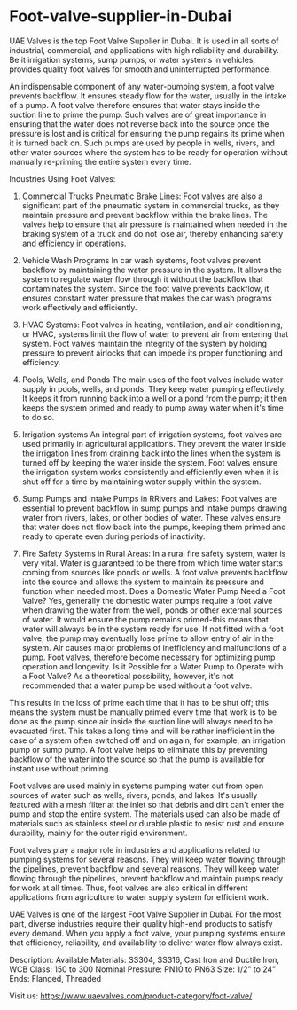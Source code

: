# Foot-valve-supplier-in-Dubai
UAE Valves is the top Foot Valve Supplier in Dubai. It is used in all sorts of industrial,  commercial, and applications with high reliability and durability.  Be it irrigation systems, sump 
pumps, or water systems in vehicles, provides quality foot valves for smooth and uninterrupted 
performance.

An indispensable component of any water-pumping system, a foot valve prevents backflow. It 
ensures steady flow for the water, usually in the intake of a pump. A foot valve therefore ensures 
that water stays inside the suction line to prime the pump. Such valves are of great importance in 
ensuring that the water does not reverse back into the source once the pressure is lost and is 
critical for ensuring the pump regains its prime when it is turned back on. Such pumps are used 
by people in wells, rivers, and other water sources where the system has to be ready for operation 
without manually re-priming the entire system every time. 

Industries Using Foot Valves:

1. Commercial Trucks Pneumatic Brake Lines:
Foot valves are also a significant part of the pneumatic system in commercial trucks, as they 
maintain pressure and prevent backflow within the brake lines. The valves help to ensure that air 
pressure is maintained when needed in the braking system of a truck and do not lose air, thereby 
enhancing safety and efficiency in operations.

2. Vehicle Wash Programs
In car wash systems, foot valves prevent backflow by maintaining the water pressure in the 
system. It allows the system to regulate water flow through it without the backflow that 
contaminates the system. Since the foot valve prevents backflow, it ensures constant water 
pressure that makes the car wash programs work effectively and efficiently.

3. HVAC Systems:
Foot valves in heating, ventilation, and air conditioning, or HVAC, systems limit the flow of 
water to prevent air from entering that system. Foot valves maintain the integrity of the system 
by holding pressure to prevent airlocks that can impede its proper functioning and efficiency.

4. Pools, Wells, and Ponds
The main uses of the foot valves include water supply in pools, wells, and ponds. They keep 
water pumping effectively. It keeps it from running back into a well or a pond from the pump; it 
then keeps the system primed and ready to pump away water when it's time to do so.

5. Irrigation systems
An integral part of irrigation systems, foot valves are used primarily in agricultural applications. 
They prevent the water inside the irrigation lines from draining back into the lines when the 
system is turned off by keeping the water inside the system. Foot valves ensure the irrigation 
system works consistently and efficiently even when it is shut off for a time by maintaining 
water supply within the system.

6. Sump Pumps and Intake Pumps in RRivers and Lakes:
Foot valves are essential to prevent backflow in sump pumps and intake pumps drawing water 
from rivers, lakes, or other bodies of water. These valves ensure that water does not flow back 
into the pumps, keeping them primed and ready to operate even during periods of inactivity.

7. Fire Safety Systems in Rural Areas:
In a rural fire safety system, water is very vital. Water is guaranteed to be there from which time 
water starts coming from sources like ponds or wells. A foot valve prevents backflow into the 
source and allows the system to maintain its pressure and function when needed most.
Does a Domestic Water Pump Need a Foot Valve? 
Yes, generally the domestic water pumps require a foot valve when drawing the water from the 
well, ponds or other external sources of water. 
It would ensure the pump remains primed-this means that water will always be in the system 
ready for use. If not fitted with a foot valve, the pump may eventually lose prime to allow entry 
of air in the system. Air causes major problems of inefficiency and malfunctions of a pump. Foot 
valves, therefore become necessary for optimizing pump operation and longevity. Is it Possible 
for a Water Pump to Operate with a Foot Valve? 
As a theoretical possibility, however, it's not recommended that a water pump be used without a 
foot valve. 

This results in the loss of prime each time that it has to be shut off; this means the system must 
be manually primed every time that work is to be done as the pump since air inside the suction 
line will always need to be evacuated first. This takes a long time and will be rather inefficient in 
the case of a system often switched off and on again, for example, an irrigation pump or sump 
pump. A foot valve helps to eliminate this by preventing backflow of the water into the source so 
that the pump is available for instant use without priming. 

Foot valves are used mainly in systems pumping water out from open sources of water such as 
wells, rivers, ponds, and lakes. It's usually featured with a mesh filter at the inlet so that debris 
and dirt can't enter the pump and stop the entire system. The materials used can also be made of 
materials such as stainless steel or durable plastic to resist rust and ensure durability, mainly for 
the outer rigid environment.

Foot valves play a major role in industries and applications related to pumping systems for 
several reasons. They will keep water flowing through the pipelines, prevent backflow and 
several reasons. They will keep water flowing through the pipelines, prevent backflow and maintain pumps ready for work at all times. Thus, foot valves are also critical in different applications from agriculture to water supply system for efficient work. 

UAE Valves is one of the largest Foot Valve Supplier in Dubai. For the most part, diverse 
industries require their quality high-end products to satisfy every demand. When you apply a 
foot valve, your pumping systems ensure that efficiency, reliability, and availability to deliver 
water flow always exist. 

Description:
Available Materials: SS304, SS316, Cast Iron and Ductile Iron, WCB
Class: 150 to 300
Nominal Pressure: PN10 to PN63
Size: 1/2” to 24”
Ends: Flanged, Threaded

Visit us: https://www.uaevalves.com/product-category/foot-valve/
